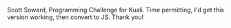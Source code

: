 Scott Soward, Programming Challenge for Kuali.
Time permitting, I'd get this version working, then convert to JS.
Thank you!
